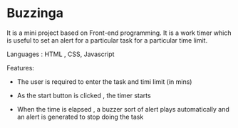 # Buzzinga

It is a mini project based on Front-end programming. It is a work timer which is useful to set an alert for a particular task for a particular time limit.

Languages : HTML , CSS, Javascript

Features:

- The user is required to enter the task and timi limit (in mins)

- As the start button is clicked , the timer starts

- When the time is elapsed , a buzzer sort of alert plays automatically and an alert is generated to stop doing the task 
